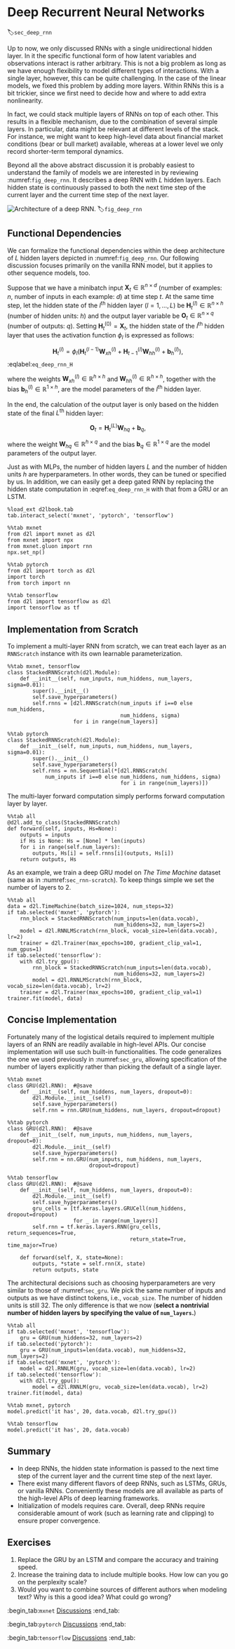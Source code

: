 # Deep Recurrent Neural Networks

:label:`sec_deep_rnn`

Up to now, we only discussed RNNs with a single unidirectional hidden layer.
In it the specific functional form of how latent variables and observations interact is rather arbitrary.
This is not a big problem as long as we have enough flexibility to model different types of interactions.
With a single layer, however, this can be quite challenging.
In the case of the linear models,
we fixed this problem by adding more layers.
Within RNNs this is a bit trickier, since we first need to decide how and where to add extra nonlinearity.

In fact,
we could stack multiple layers of RNNs on top of each other. This results in a flexible mechanism,
due to the combination of several simple layers. In particular, data might be relevant at different levels of the stack. For instance, we might want to keep high-level data about financial market conditions (bear or bull market) available, whereas at a lower level we only record shorter-term temporal dynamics.


Beyond all the above abstract discussion
it is probably easiest to understand the family of models we are interested in by reviewing :numref:`fig_deep_rnn`. It describes a deep RNN with $L$ hidden layers.
Each hidden state is continuously passed to both the next time step of the current layer and the current time step of the next layer.

![Architecture of a deep RNN.](../img/deep-rnn.svg)
:label:`fig_deep_rnn`

## Functional Dependencies

We can formalize the
functional dependencies
within the  deep architecture
of $L$ hidden layers
depicted in :numref:`fig_deep_rnn`.
Our following discussion focuses primarily on
the vanilla RNN model,
but it applies to other sequence models, too.

Suppose that we have a minibatch input
$\mathbf{X}_t \in \mathbb{R}^{n \times d}$ (number of examples: $n$, number of inputs in each example: $d$) at time step $t$.
At the same time step,
let
the hidden state of the $l^\mathrm{th}$ hidden layer  ($l=1,\ldots,L$) be $\mathbf{H}_t^{(l)}  \in \mathbb{R}^{n \times h}$ (number of hidden units: $h$)
and
the output layer variable be $\mathbf{O}_t \in \mathbb{R}^{n \times q}$ (number of outputs: $q$).
Setting $\mathbf{H}_t^{(0)} = \mathbf{X}_t$,
the hidden state of
the $l^\mathrm{th}$ hidden layer
that uses the activation function $\phi_l$
is expressed as follows:

$$\mathbf{H}_t^{(l)} = \phi_l(\mathbf{H}_t^{(l-1)} \mathbf{W}_{xh}^{(l)} + \mathbf{H}_{t-1}^{(l)} \mathbf{W}_{hh}^{(l)}  + \mathbf{b}_h^{(l)}),$$
:eqlabel:`eq_deep_rnn_H`

where the weights $\mathbf{W}_{xh}^{(l)} \in \mathbb{R}^{h \times h}$ and $\mathbf{W}_{hh}^{(l)} \in \mathbb{R}^{h \times h}$, together with
the bias $\mathbf{b}_h^{(l)} \in \mathbb{R}^{1 \times h}$, are the model parameters of
the $l^\mathrm{th}$ hidden layer.

In the end,
the calculation of the output layer is only based on the hidden state of the final $L^\mathrm{th}$ hidden layer:

$$\mathbf{O}_t = \mathbf{H}_t^{(L)} \mathbf{W}_{hq} + \mathbf{b}_q,$$

where the weight $\mathbf{W}_{hq} \in \mathbb{R}^{h \times q}$ and the bias $\mathbf{b}_q \in \mathbb{R}^{1 \times q}$ are the model parameters of the output layer.

Just as with MLPs, the number of hidden layers $L$ and the number of hidden units $h$ are hyperparameters.
In other words, they can be tuned or specified by us.
In addition, we can easily
get a deep gated RNN
by replacing
the hidden state computation in
:eqref:`eq_deep_rnn_H`
with that from a GRU or an LSTM.

```{.python .input}
%load_ext d2lbook.tab
tab.interact_select('mxnet', 'pytorch', 'tensorflow')
```

```{.python .input}
%%tab mxnet
from d2l import mxnet as d2l
from mxnet import npx
from mxnet.gluon import rnn
npx.set_np()
```

```{.python .input}
%%tab pytorch
from d2l import torch as d2l
import torch
from torch import nn
```

```{.python .input}
%%tab tensorflow
from d2l import tensorflow as d2l
import tensorflow as tf
```

## Implementation from Scratch

To implement a multi-layer RNN from scratch,
we can treat each layer as an `RNNScratch` instance
with its own learnable parameterization.

```{.python .input}
%%tab mxnet, tensorflow
class StackedRNNScratch(d2l.Module):
    def __init__(self, num_inputs, num_hiddens, num_layers, sigma=0.01):        
        super().__init__()
        self.save_hyperparameters()
        self.rnns = [d2l.RNNScratch(num_inputs if i==0 else num_hiddens, 
                                    num_hiddens, sigma) 
                     for i in range(num_layers)]
```

```{.python .input}
%%tab pytorch
class StackedRNNScratch(d2l.Module):
    def __init__(self, num_inputs, num_hiddens, num_layers, sigma=0.01):        
        super().__init__()
        self.save_hyperparameters()
        self.rnns = nn.Sequential(*[d2l.RNNScratch(
            num_inputs if i==0 else num_hiddens, num_hiddens, sigma)
                                    for i in range(num_layers)])
```

The multi-layer forward computation
simply performs forward computation
layer by layer.

```{.python .input}
%%tab all
@d2l.add_to_class(StackedRNNScratch)
def forward(self, inputs, Hs=None):
    outputs = inputs
    if Hs is None: Hs = [None] * len(inputs)
    for i in range(self.num_layers):
        outputs, Hs[i] = self.rnns[i](outputs, Hs[i])
    return outputs, Hs
```

As an example, we train a deep GRU model on
*The Time Machine* dataset (same as in :numref:`sec_rnn-scratch`).
To keep things simple we set the number of layers to 2.

```{.python .input}
%%tab all
data = d2l.TimeMachine(batch_size=1024, num_steps=32)
if tab.selected('mxnet', 'pytorch'):
    rnn_block = StackedRNNScratch(num_inputs=len(data.vocab), 
                                  num_hiddens=32, num_layers=2)
    model = d2l.RNNLMScratch(rnn_block, vocab_size=len(data.vocab), lr=2)
    trainer = d2l.Trainer(max_epochs=100, gradient_clip_val=1, num_gpus=1)
if tab.selected('tensorflow'):
    with d2l.try_gpu():
        rnn_block = StackedRNNScratch(num_inputs=len(data.vocab), 
                                  num_hiddens=32, num_layers=2)
        model = d2l.RNNLMScratch(rnn_block, vocab_size=len(data.vocab), lr=2)
    trainer = d2l.Trainer(max_epochs=100, gradient_clip_val=1)
trainer.fit(model, data)
```

## Concise Implementation

Fortunately many of the logistical details required to implement multiple layers of an RNN are readily available in high-level APIs.
Our concise implementation will use such built-in functionalities.
The code generalizes the one we used previously in :numref:`sec_gru`,
allowing specification of the number of layers explicitly rather than picking the default of a single layer.

```{.python .input}
%%tab mxnet
class GRU(d2l.RNN):  #@save
    def __init__(self, num_hiddens, num_layers, dropout=0):
        d2l.Module.__init__(self)
        self.save_hyperparameters()
        self.rnn = rnn.GRU(num_hiddens, num_layers, dropout=dropout)        
```

```{.python .input}
%%tab pytorch
class GRU(d2l.RNN):  #@save
    def __init__(self, num_inputs, num_hiddens, num_layers, dropout=0):
        d2l.Module.__init__(self)
        self.save_hyperparameters()
        self.rnn = nn.GRU(num_inputs, num_hiddens, num_layers,
                          dropout=dropout)        
```

```{.python .input}
%%tab tensorflow
class GRU(d2l.RNN):  #@save
    def __init__(self, num_hiddens, num_layers, dropout=0):
        d2l.Module.__init__(self)
        self.save_hyperparameters()
        gru_cells = [tf.keras.layers.GRUCell(num_hiddens, dropout=dropout) 
                     for _ in range(num_layers)]            
        self.rnn = tf.keras.layers.RNN(gru_cells, return_sequences=True, 
                                       return_state=True, time_major=True)
        
    def forward(self, X, state=None):
        outputs, *state = self.rnn(X, state)
        return outputs, state
```

The architectural decisions such as choosing hyperparameters are very similar to those of :numref:`sec_gru`.
We pick the same number of inputs and outputs as we have distinct tokens, i.e., `vocab_size`.
The number of hidden units is still 32.
The only difference is that we now (**select a nontrivial number of hidden layers by specifying the value of `num_layers`.**)

```{.python .input}
%%tab all
if tab.selected('mxnet', 'tensorflow'):
    gru = GRU(num_hiddens=32, num_layers=2)
if tab.selected('pytorch'):
    gru = GRU(num_inputs=len(data.vocab), num_hiddens=32, num_layers=2)
if tab.selected('mxnet', 'pytorch'):
    model = d2l.RNNLM(gru, vocab_size=len(data.vocab), lr=2)
if tab.selected('tensorflow'):
    with d2l.try_gpu():
        model = d2l.RNNLM(gru, vocab_size=len(data.vocab), lr=2)
trainer.fit(model, data)
```

```{.python .input}
%%tab mxnet, pytorch
model.predict('it has', 20, data.vocab, d2l.try_gpu())
```

```{.python .input}
%%tab tensorflow
model.predict('it has', 20, data.vocab)
```

## Summary

* In deep RNNs, the hidden state information is passed to the next time step of the current layer and the current time step of the next layer.
* There exist many different flavors of deep RNNs, such as LSTMs, GRUs, or vanilla RNNs. Conveniently these models are all available as parts of the high-level APIs of deep learning frameworks.
* Initialization of models requires care. Overall, deep RNNs require considerable amount of work (such as learning rate and clipping) to ensure proper convergence.

## Exercises

1. Replace the GRU by an LSTM and compare the accuracy and training speed.
1. Increase the training data to include multiple books. How low can you go on the perplexity scale?
1. Would you want to combine sources of different authors when modeling text? Why is this a good idea? What could go wrong?

:begin_tab:`mxnet`
[Discussions](https://discuss.d2l.ai/t/340)
:end_tab:

:begin_tab:`pytorch`
[Discussions](https://discuss.d2l.ai/t/1058)
:end_tab:

:begin_tab:`tensorflow`
[Discussions](https://discuss.d2l.ai/t/3862)
:end_tab:

